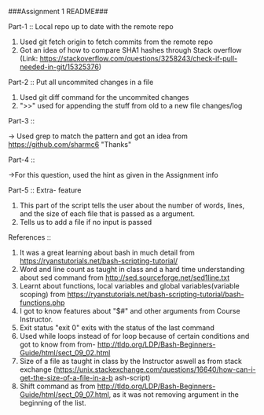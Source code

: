 ###Assignment 1 README###

Part-1 :: Local repo up to date with the remote repo

1. Used git fetch origin to fetch commits from the remote repo
2. Got an idea of how to compare SHA1 hashes through Stack overflow (Link: https://stackoverflow.com/questions/3258243/check-if-pull-needed-in-git/15325376)

Part-2 :: Put all uncommited changes in a file

1. Used git diff command for the uncommited changes
2. ">>" used for appending the stuff from old to a new file changes/log

Part-3 :: 

-> Used grep to match the pattern and got an idea from https://github.com/sharmc6 "Thanks"
 
Part-4 ::

->For this question, used the hint as given in the Assignment info

Part-5 :: Extra- feature

1. This part of the script tells the user about the number of words, lines, and the size of each file that is passed as a argument.
2. Tells us to add a file if no input is passed

References ::

1. It was a great learning about bash in much detail from https://ryanstutorials.net/bash-scripting-tutorial/
2. Word and line count as taught in class and a hard time understanding about sed command from http://sed.sourceforge.net/sed1line.txt
3. Learnt about functions, local variables and global variables(variable scoping) from https://ryanstutorials.net/bash-scripting-tutorial/bash-functions.php
4. I got to know features about "$#" and other arguments from Course Instructor.
5. Exit status "exit 0" exits with the status of the last command
6. Used while loops instead of for loop because of certain conditions and got to know from from- http://tldp.org/LDP/Bash-Beginners-Guide/html/sect_09_02.html
7. Size of a file as taught in class by the Instructor aswell as from stack exchange (https://unix.stackexchange.com/questions/16640/how-can-i-get-the-size-of-a-file-in-a-b   ash-script)
8. Shift command as from http://tldp.org/LDP/Bash-Beginners-Guide/html/sect_09_07.html, as it was not removing argument in the beginning of the list.
